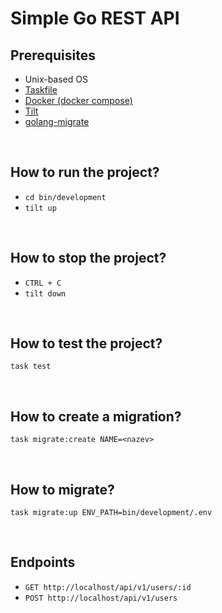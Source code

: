 # Simple Go REST API

## Prerequisites
- Unix-based OS
- [Taskfile](https://taskfile.dev/)
- [Docker (docker compose)](https://www.docker.com/)
- [Tilt](https://tilt.dev/)
- [golang-migrate](https://formulae.brew.sh/formula/golang-migrate)

<br>

## How to run the project?
- ``cd bin/development``
- ``tilt up``

<br>

## How to stop the project?
- ``CTRL + C``
- ``tilt down``

<br>

## How to test the project?
``task test``

<br>

## How to create a migration?
``task migrate:create NAME=<nazev>``

<br>

## How to migrate?
``task migrate:up ENV_PATH=bin/development/.env``

<br>

## Endpoints
- ``GET http://localhost/api/v1/users/:id``
- ``POST http://localhost/api/v1/users``